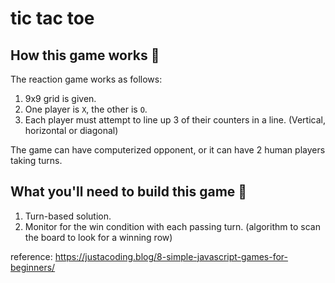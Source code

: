 # tic tac toe

## How this game works 👾

The reaction game works as follows:

1. 9x9 grid is given.
2. One player is `X`, the other is `O`.
3. Each player must attempt to line up 3 of their counters in a line. (Vertical, horizontal or diagonal)

The game can have computerized opponent, or it can have 2 human players taking turns.

## What you'll need to build this game  🔨

1. Turn-based solution.
2. Monitor for the win condition with each passing turn. (algorithm to scan the board to look for a winning row)

reference: https://justacoding.blog/8-simple-javascript-games-for-beginners/